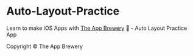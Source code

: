 # Auto-Layout-Practice

Learn to make iOS Apps with [The App Brewery](https://www.appbrewery.co) 📱 - Auto Layout Practice App

Copyright © The App Brewery

